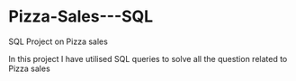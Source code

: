 # Pizza-Sales---SQL
SQL Project on Pizza sales 

In this project I have utilised SQL queries to solve all the question related to Pizza sales
